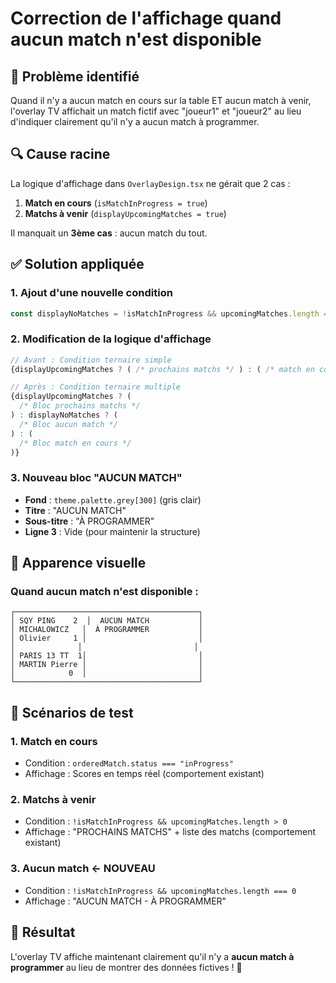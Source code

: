 # Correction de l'affichage quand aucun match n'est disponible

## 🔴 **Problème identifié**

Quand il n'y a aucun match en cours sur la table ET aucun match à venir, l'overlay TV affichait un match fictif avec "joueur1" et "joueur2" au lieu d'indiquer clairement qu'il n'y a aucun match à programmer.

## 🔍 **Cause racine**

La logique d'affichage dans `OverlayDesign.tsx` ne gérait que 2 cas :

1. **Match en cours** (`isMatchInProgress = true`)
2. **Matchs à venir** (`displayUpcomingMatches = true`)

Il manquait un **3ème cas** : aucun match du tout.

## ✅ **Solution appliquée**

### 1. **Ajout d'une nouvelle condition**

```typescript
const displayNoMatches = !isMatchInProgress && upcomingMatches.length === 0;
```

### 2. **Modification de la logique d'affichage**

```typescript
// Avant : Condition ternaire simple
{displayUpcomingMatches ? ( /* prochains matchs */ ) : ( /* match en cours */ )}

// Après : Condition ternaire multiple
{displayUpcomingMatches ? (
  /* Bloc prochains matchs */
) : displayNoMatches ? (
  /* Bloc aucun match */
) : (
  /* Bloc match en cours */
)}
```

### 3. **Nouveau bloc "AUCUN MATCH"**

- **Fond** : `theme.palette.grey[300]` (gris clair)
- **Titre** : "AUCUN MATCH"
- **Sous-titre** : "À PROGRAMMER"
- **Ligne 3** : Vide (pour maintenir la structure)

## 🎨 **Apparence visuelle**

### Quand aucun match n'est disponible :

```
┌─────────────────────────────────────────┐
│ SQY PING    2  │  AUCUN MATCH           │
│ MICHALOWICZ   │  À PROGRAMMER           │
│ Olivier     1 │                         │
│              │                         │
│ PARIS 13 TT  1│                         │
│ MARTIN Pierre │                         │
│            0  │                         │
└─────────────────────────────────────────┘
```

## 🧪 **Scénarios de test**

### 1. **Match en cours**

- Condition : `orderedMatch.status === "inProgress"`
- Affichage : Scores en temps réel (comportement existant)

### 2. **Matchs à venir**

- Condition : `!isMatchInProgress && upcomingMatches.length > 0`
- Affichage : "PROCHAINS MATCHS" + liste des matchs (comportement existant)

### 3. **Aucun match** ← **NOUVEAU**

- Condition : `!isMatchInProgress && upcomingMatches.length === 0`
- Affichage : "AUCUN MATCH - À PROGRAMMER"

## 🎯 **Résultat**

L'overlay TV affiche maintenant clairement qu'il n'y a **aucun match à programmer** au lieu de montrer des données fictives ! 🚀
